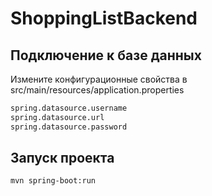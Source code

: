 # ShoppingListBackend

## Подключение к базе данных

Измените конфигурационные свойства в src/main/resources/application.properties

```sh
spring.datasource.username
spring.datasource.url
spring.datasource.password
```

## Запуск проекта

```sh
mvn spring-boot:run
```
